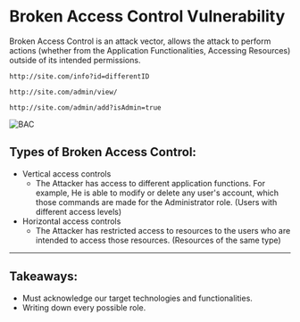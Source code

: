 # Broken Access Control Vulnerability

Broken Access Control is an attack vector, allows the attack to perform actions (whether from the Application Functionalities, Accessing Resources) outside of its intended permissions.

`http://site.com/info?id=differentID`

`http://site.com/admin/view/`

`http://site.com/admin/add?isAdmin=true`


![BAC](https://cdn.packetlabs.net/wp-content/uploads/2019/10/29102102/broken-access-control.png)

## Types of Broken Access Control: 

- Vertical access controls
	- The Attacker has access to different application functions. For example, He is able to modify or delete any user's account, which those commands are made for the Administrator role. (Users with different access levels)
- Horizontal access controls
	- The Attacker has restricted access to resources to the users who are intended to access those resources. (Resources of the same type)

***

## Takeaways: 

- Must acknowledge our target technologies and functionalities.
- Writing down every possible role.